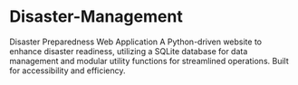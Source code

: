# Disaster-Management
Disaster Preparedness Web Application A Python-driven website to enhance disaster readiness, utilizing a SQLite database for data management and modular utility functions for streamlined operations. Built for accessibility and efficiency.
